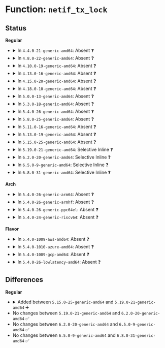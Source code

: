 # Function: <code>netif_tx_lock</code>

## Status
<b>Regular</b>
<ul>
<li>
<details>
<summary>In <code>4.4.0-21-generic-amd64</code>: Absent ❓</summary>

```json
{
  "name": "netif_tx_lock",
  "collision_type": "Unique Static",
  "inline_type": "Full",
  "funcs": [
    {
      "addr": 18446744071586451430,
      "name": "netif_tx_lock",
      "external": false,
      "loc": "include/linux/netdevice.h:3323",
      "file": "net/sched/sch_generic.c",
      "inline": "declared, inlined",
      "caller_inline": [
        "net/sched/sch_generic.c:dev_watchdog",
        "net/sched/sch_generic.c:dev_deactivate_many"
      ],
      "caller_func": []
    }
  ],
  "symbols": []
}
```
</details>
</li>
<li>
<details>
<summary>In <code>4.8.0-22-generic-amd64</code>: Absent ❓</summary>

```json
{
  "name": "netif_tx_lock",
  "collision_type": "Unique Static",
  "inline_type": "Full",
  "funcs": [
    {
      "addr": 18446744071586900729,
      "name": "netif_tx_lock",
      "external": false,
      "loc": "include/linux/netdevice.h:3559",
      "file": "net/sched/sch_generic.c",
      "inline": "declared, inlined",
      "caller_inline": [
        "net/sched/sch_generic.c:dev_deactivate_many",
        "net/sched/sch_generic.c:dev_watchdog"
      ],
      "caller_func": []
    }
  ],
  "symbols": []
}
```
</details>
</li>
<li>
<details>
<summary>In <code>4.10.0-19-generic-amd64</code>: Absent ❓</summary>

```json
{
  "name": "netif_tx_lock",
  "collision_type": "Unique Static",
  "inline_type": "Full",
  "funcs": [
    {
      "addr": 18446744071587094905,
      "name": "netif_tx_lock",
      "external": false,
      "loc": "include/linux/netdevice.h:3524",
      "file": "net/sched/sch_generic.c",
      "inline": "declared, inlined",
      "caller_inline": [
        "net/sched/sch_generic.c:dev_deactivate_many",
        "net/sched/sch_generic.c:dev_watchdog"
      ],
      "caller_func": []
    }
  ],
  "symbols": []
}
```
</details>
</li>
<li>
<details>
<summary>In <code>4.13.0-16-generic-amd64</code>: Absent ❓</summary>

```json
{
  "name": "netif_tx_lock",
  "collision_type": "Unique Static",
  "inline_type": "Full",
  "funcs": [
    {
      "addr": 18446744071587223497,
      "name": "netif_tx_lock",
      "external": false,
      "loc": "include/linux/netdevice.h:3570",
      "file": "net/sched/sch_generic.c",
      "inline": "declared, inlined",
      "caller_inline": [
        "net/sched/sch_generic.c:dev_deactivate_many",
        "net/sched/sch_generic.c:dev_watchdog"
      ],
      "caller_func": []
    }
  ],
  "symbols": []
}
```
</details>
</li>
<li>
<details>
<summary>In <code>4.15.0-20-generic-amd64</code>: Absent ❓</summary>

```json
{
  "name": "netif_tx_lock",
  "collision_type": "Unique Static",
  "inline_type": "Full",
  "funcs": [
    {
      "addr": 18446744071587738549,
      "name": "netif_tx_lock",
      "external": false,
      "loc": "include/linux/netdevice.h:3599",
      "file": "net/sched/sch_generic.c",
      "inline": "declared, inlined",
      "caller_inline": [
        "net/sched/sch_generic.c:dev_deactivate_many",
        "net/sched/sch_generic.c:dev_watchdog"
      ],
      "caller_func": []
    }
  ],
  "symbols": []
}
```
</details>
</li>
<li>
<details>
<summary>In <code>4.18.0-10-generic-amd64</code>: Absent ❓</summary>

```json
{
  "name": "netif_tx_lock",
  "collision_type": "Unique Static",
  "inline_type": "Full",
  "funcs": [
    {
      "addr": 18446744071588075621,
      "name": "netif_tx_lock",
      "external": false,
      "loc": "include/linux/netdevice.h:3705",
      "file": "net/sched/sch_generic.c",
      "inline": "declared, inlined",
      "caller_inline": [
        "net/sched/sch_generic.c:dev_deactivate_many",
        "net/sched/sch_generic.c:dev_watchdog"
      ],
      "caller_func": []
    }
  ],
  "symbols": []
}
```
</details>
</li>
<li>
<details>
<summary>In <code>5.0.0-13-generic-amd64</code>: Absent ❓</summary>

```json
{
  "name": "netif_tx_lock",
  "collision_type": "Unique Static",
  "inline_type": "Full",
  "funcs": [
    {
      "addr": 18446744071588252325,
      "name": "netif_tx_lock",
      "external": false,
      "loc": "include/linux/netdevice.h:3931",
      "file": "net/sched/sch_generic.c",
      "inline": "declared, inlined",
      "caller_inline": [
        "net/sched/sch_generic.c:dev_deactivate_many",
        "net/sched/sch_generic.c:dev_watchdog"
      ],
      "caller_func": []
    }
  ],
  "symbols": []
}
```
</details>
</li>
<li>
<details>
<summary>In <code>5.3.0-18-generic-amd64</code>: Absent ❓</summary>

```json
{
  "name": "netif_tx_lock",
  "collision_type": "Unique Static",
  "inline_type": "Full",
  "funcs": [
    {
      "addr": 18446744071588643445,
      "name": "netif_tx_lock",
      "external": false,
      "loc": "include/linux/netdevice.h:3952",
      "file": "net/sched/sch_generic.c",
      "inline": "declared, inlined",
      "caller_inline": [
        "net/sched/sch_generic.c:dev_deactivate_many",
        "net/sched/sch_generic.c:dev_watchdog"
      ],
      "caller_func": []
    }
  ],
  "symbols": []
}
```
</details>
</li>
<li>
<details>
<summary>In <code>5.4.0-26-generic-amd64</code>: Absent ❓</summary>

```json
{
  "name": "netif_tx_lock",
  "collision_type": "Unique Static",
  "inline_type": "Full",
  "funcs": [
    {
      "addr": 18446744071588865829,
      "name": "netif_tx_lock",
      "external": false,
      "loc": "include/linux/netdevice.h:3968",
      "file": "net/sched/sch_generic.c",
      "inline": "declared, inlined",
      "caller_inline": [
        "net/sched/sch_generic.c:dev_deactivate_many",
        "net/sched/sch_generic.c:dev_watchdog"
      ],
      "caller_func": []
    }
  ],
  "symbols": []
}
```
</details>
</li>
<li>
<details>
<summary>In <code>5.8.0-25-generic-amd64</code>: Absent ❓</summary>

```json
{
  "name": "netif_tx_lock",
  "collision_type": "Unique Static",
  "inline_type": "Full",
  "funcs": [
    {
      "addr": 18446744071589749977,
      "name": "netif_tx_lock",
      "external": false,
      "loc": "include/linux/netdevice.h:4147",
      "file": "net/sched/sch_generic.c",
      "inline": "declared, inlined",
      "caller_inline": [
        "net/sched/sch_generic.c:dev_deactivate_many",
        "net/sched/sch_generic.c:dev_watchdog"
      ],
      "caller_func": []
    }
  ],
  "symbols": []
}
```
</details>
</li>
<li>
<details>
<summary>In <code>5.11.0-16-generic-amd64</code>: Absent ❓</summary>

```json
{
  "name": "netif_tx_lock",
  "collision_type": "Unique Static",
  "inline_type": "Full",
  "funcs": [
    {
      "addr": 18446744071589782969,
      "name": "netif_tx_lock",
      "external": false,
      "loc": "include/linux/netdevice.h:4315",
      "file": "net/sched/sch_generic.c",
      "inline": "declared, inlined",
      "caller_inline": [
        "net/sched/sch_generic.c:dev_deactivate_many",
        "net/sched/sch_generic.c:dev_watchdog"
      ],
      "caller_func": []
    }
  ],
  "symbols": []
}
```
</details>
</li>
<li>
<details>
<summary>In <code>5.13.0-19-generic-amd64</code>: Absent ❓</summary>

```json
{
  "name": "netif_tx_lock",
  "collision_type": "Unique Static",
  "inline_type": "Full",
  "funcs": [
    {
      "addr": 18446744071589686857,
      "name": "netif_tx_lock",
      "external": false,
      "loc": "include/linux/netdevice.h:4445",
      "file": "net/sched/sch_generic.c",
      "inline": "declared, inlined",
      "caller_inline": [
        "net/sched/sch_generic.c:dev_deactivate_many",
        "net/sched/sch_generic.c:dev_watchdog"
      ],
      "caller_func": []
    }
  ],
  "symbols": []
}
```
</details>
</li>
<li>
<details>
<summary>In <code>5.15.0-25-generic-amd64</code>: Absent ❓</summary>

```json
{
  "name": "netif_tx_lock",
  "collision_type": "Static Duplication",
  "inline_type": "Full",
  "funcs": [
    {
      "addr": 18446744071588410182,
      "name": "netif_tx_lock",
      "external": false,
      "loc": "include/linux/netdevice.h:4475",
      "file": "drivers/net/xen-netfront.c",
      "inline": "declared, inlined",
      "caller_inline": [
        "drivers/net/xen-netfront.c:xennet_connect",
        "drivers/net/xen-netfront.c:netfront_resume"
      ],
      "caller_func": []
    },
    {
      "addr": 18446744071590444153,
      "name": "netif_tx_lock",
      "external": false,
      "loc": "include/linux/netdevice.h:4475",
      "file": "net/sched/sch_generic.c",
      "inline": "declared, inlined",
      "caller_inline": [
        "net/sched/sch_generic.c:dev_deactivate_many",
        "net/sched/sch_generic.c:dev_watchdog"
      ],
      "caller_func": []
    }
  ],
  "symbols": []
}
```
</details>
</li>
<li>
<details>
<summary>In <code>5.19.0-21-generic-amd64</code>: Selective Inline ❓</summary>

```c
void netif_tx_lock(struct net_device * dev)
```

```json
{
  "name": "netif_tx_lock",
  "collision_type": "Unique Global",
  "inline_type": "Selective",
  "funcs": [
    {
      "addr": 18446744071592046184,
      "name": "netif_tx_lock",
      "external": true,
      "loc": "net/sched/sch_generic.c:469",
      "file": "net/sched/sch_generic.c",
      "inline": "not declared, inlined",
      "caller_inline": [
        "net/sched/sch_generic.c:dev_deactivate_many"
      ],
      "caller_func": [
        "drivers/net/xen-netfront.c:xennet_connect",
        "drivers/net/xen-netfront.c:netfront_resume"
      ]
    }
  ],
  "symbols": [
    {
      "addr": 18446744071592035808,
      "name": "netif_tx_lock",
      "section": ".text",
      "bind": "STB_GLOBAL",
      "size": 45
    }
  ]
}
```
</details>
</li>
<li>
<details>
<summary>In <code>6.2.0-20-generic-amd64</code>: Selective Inline ❓</summary>

```c
void netif_tx_lock(struct net_device * dev)
```

```json
{
  "name": "netif_tx_lock",
  "collision_type": "Unique Global",
  "inline_type": "Selective",
  "funcs": [
    {
      "addr": 18446744071593864264,
      "name": "netif_tx_lock",
      "external": true,
      "loc": "net/sched/sch_generic.c:465",
      "file": "net/sched/sch_generic.c",
      "inline": "not declared, inlined",
      "caller_inline": [
        "net/sched/sch_generic.c:dev_deactivate_many"
      ],
      "caller_func": [
        "drivers/net/xen-netfront.c:xennet_connect",
        "drivers/net/xen-netfront.c:netfront_resume"
      ]
    }
  ],
  "symbols": [
    {
      "addr": 18446744071593852976,
      "name": "netif_tx_lock",
      "section": ".text",
      "bind": "STB_GLOBAL",
      "size": 45
    }
  ]
}
```
</details>
</li>
<li>
<details>
<summary>In <code>6.5.0-9-generic-amd64</code>: Selective Inline ❓</summary>

```c
void netif_tx_lock(struct net_device * dev)
```

```json
{
  "name": "netif_tx_lock",
  "collision_type": "Unique Global",
  "inline_type": "Selective",
  "funcs": [
    {
      "addr": 18446744071594239206,
      "name": "netif_tx_lock",
      "external": true,
      "loc": "net/sched/sch_generic.c:465",
      "file": "net/sched/sch_generic.c",
      "inline": "not declared, inlined",
      "caller_inline": [
        "net/sched/sch_generic.c:dev_deactivate_many"
      ],
      "caller_func": [
        "drivers/net/virtio_net.c:virtnet_restore",
        "drivers/net/xen-netfront.c:xennet_connect",
        "drivers/net/xen-netfront.c:netfront_resume"
      ]
    }
  ],
  "symbols": [
    {
      "addr": 18446744071594227632,
      "name": "netif_tx_lock",
      "section": ".text",
      "bind": "STB_GLOBAL",
      "size": 45
    }
  ]
}
```
</details>
</li>
<li>
<details>
<summary>In <code>6.8.0-31-generic-amd64</code>: Selective Inline ❓</summary>

```c
void netif_tx_lock(struct net_device * dev)
```

```json
{
  "name": "netif_tx_lock",
  "collision_type": "Unique Global",
  "inline_type": "Selective",
  "funcs": [
    {
      "addr": 18446744071595036509,
      "name": "netif_tx_lock",
      "external": true,
      "loc": "net/sched/sch_generic.c:465",
      "file": "net/sched/sch_generic.c",
      "inline": "not declared, inlined",
      "caller_inline": [
        "net/sched/sch_generic.c:dev_deactivate_many"
      ],
      "caller_func": [
        "drivers/net/virtio_net.c:virtnet_restore",
        "drivers/net/xen-netfront.c:xennet_connect",
        "drivers/net/xen-netfront.c:netfront_resume"
      ]
    }
  ],
  "symbols": [
    {
      "addr": 18446744071595024976,
      "name": "netif_tx_lock",
      "section": ".text",
      "bind": "STB_GLOBAL",
      "size": 45
    }
  ]
}
```
</details>
</li>
</ul>
<b>Arch</b>
<ul>
<li>
<details>
<summary>In <code>5.4.0-26-generic-arm64</code>: Absent ❓</summary>

```json
{
  "name": "netif_tx_lock",
  "collision_type": "Static Duplication",
  "inline_type": "Full",
  "funcs": [
    {
      "addr": 18446603336500004432,
      "name": "netif_tx_lock",
      "external": false,
      "loc": "include/linux/netdevice.h:3968",
      "file": "drivers/net/ethernet/broadcom/bgmac.c",
      "inline": "declared, inlined",
      "caller_inline": [
        "drivers/net/ethernet/broadcom/bgmac.c:bgmac_enet_suspend"
      ],
      "caller_func": []
    },
    {
      "addr": 18446603336500029180,
      "name": "netif_tx_lock",
      "external": false,
      "loc": "include/linux/netdevice.h:3968",
      "file": "drivers/net/ethernet/freescale/fec_main.c",
      "inline": "declared, inlined",
      "caller_inline": [
        "drivers/net/ethernet/freescale/fec_main.c:fec_resume",
        "drivers/net/ethernet/freescale/fec_main.c:fec_suspend",
        "drivers/net/ethernet/freescale/fec_main.c:fec_enet_set_pauseparam",
        "drivers/net/ethernet/freescale/fec_main.c:fec_enet_adjust_link",
        "drivers/net/ethernet/freescale/fec_main.c:fec_enet_adjust_link",
        "drivers/net/ethernet/freescale/fec_main.c:fec_enet_timeout_work"
      ],
      "caller_func": []
    },
    {
      "addr": 18446603336502452256,
      "name": "netif_tx_lock",
      "external": false,
      "loc": "include/linux/netdevice.h:3968",
      "file": "net/sched/sch_generic.c",
      "inline": "declared, inlined",
      "caller_inline": [
        "net/sched/sch_generic.c:dev_deactivate_many",
        "net/sched/sch_generic.c:dev_watchdog"
      ],
      "caller_func": []
    }
  ],
  "symbols": []
}
```
</details>
</li>
<li>
<details>
<summary>In <code>5.4.0-26-generic-armhf</code>: Absent ❓</summary>

```json
{
  "name": "netif_tx_lock",
  "collision_type": "Static Duplication",
  "inline_type": "Full",
  "funcs": [
    {
      "addr": 3232549756,
      "name": "netif_tx_lock",
      "external": false,
      "loc": "include/linux/netdevice.h:3968",
      "file": "drivers/net/ethernet/freescale/fec_main.c",
      "inline": "declared, inlined",
      "caller_inline": [
        "drivers/net/ethernet/freescale/fec_main.c:fec_resume",
        "drivers/net/ethernet/freescale/fec_main.c:fec_suspend",
        "drivers/net/ethernet/freescale/fec_main.c:fec_enet_set_pauseparam",
        "drivers/net/ethernet/freescale/fec_main.c:fec_enet_adjust_link",
        "drivers/net/ethernet/freescale/fec_main.c:fec_enet_adjust_link",
        "drivers/net/ethernet/freescale/fec_main.c:fec_enet_timeout_work"
      ],
      "caller_func": []
    },
    {
      "addr": 3235168952,
      "name": "netif_tx_lock",
      "external": false,
      "loc": "include/linux/netdevice.h:3968",
      "file": "net/sched/sch_generic.c",
      "inline": "declared, inlined",
      "caller_inline": [
        "net/sched/sch_generic.c:dev_deactivate_many",
        "net/sched/sch_generic.c:dev_watchdog"
      ],
      "caller_func": []
    }
  ],
  "symbols": []
}
```
</details>
</li>
<li>
<details>
<summary>In <code>5.4.0-26-generic-ppc64el</code>: Absent ❓</summary>

```json
{
  "name": "netif_tx_lock",
  "collision_type": "Unique Static",
  "inline_type": "Full",
  "funcs": [
    {
      "addr": 13835058055296004240,
      "name": "netif_tx_lock",
      "external": false,
      "loc": "include/linux/netdevice.h:3968",
      "file": "net/sched/sch_generic.c",
      "inline": "declared, inlined",
      "caller_inline": [
        "net/sched/sch_generic.c:dev_deactivate_many",
        "net/sched/sch_generic.c:dev_watchdog"
      ],
      "caller_func": []
    }
  ],
  "symbols": []
}
```
</details>
</li>
<li>
<details>
<summary>In <code>5.4.0-24-generic-riscv64</code>: Absent ❓</summary>

```json
{
  "name": "netif_tx_lock",
  "collision_type": "Unique Static",
  "inline_type": "Full",
  "funcs": [
    {
      "addr": 18446743936278639102,
      "name": "netif_tx_lock",
      "external": false,
      "loc": "include/linux/netdevice.h:3968",
      "file": "net/sched/sch_generic.c",
      "inline": "declared, inlined",
      "caller_inline": [
        "net/sched/sch_generic.c:dev_deactivate_many",
        "net/sched/sch_generic.c:dev_watchdog"
      ],
      "caller_func": []
    }
  ],
  "symbols": []
}
```
</details>
</li>
</ul>
<b>Flavor</b>
<ul>
<li>
<details>
<summary>In <code>5.4.0-1009-aws-amd64</code>: Absent ❓</summary>

```json
{
  "name": "netif_tx_lock",
  "collision_type": "Unique Static",
  "inline_type": "Full",
  "funcs": [
    {
      "addr": 18446744071588472213,
      "name": "netif_tx_lock",
      "external": false,
      "loc": "include/linux/netdevice.h:3968",
      "file": "net/sched/sch_generic.c",
      "inline": "declared, inlined",
      "caller_inline": [
        "net/sched/sch_generic.c:dev_deactivate_many",
        "net/sched/sch_generic.c:dev_watchdog"
      ],
      "caller_func": []
    }
  ],
  "symbols": []
}
```
</details>
</li>
<li>
<details>
<summary>In <code>5.4.0-1010-azure-amd64</code>: Absent ❓</summary>

```json
{
  "name": "netif_tx_lock",
  "collision_type": "Unique Static",
  "inline_type": "Full",
  "funcs": [
    {
      "addr": 18446744071588184213,
      "name": "netif_tx_lock",
      "external": false,
      "loc": "include/linux/netdevice.h:3968",
      "file": "net/sched/sch_generic.c",
      "inline": "declared, inlined",
      "caller_inline": [
        "net/sched/sch_generic.c:dev_deactivate_many",
        "net/sched/sch_generic.c:dev_watchdog"
      ],
      "caller_func": []
    }
  ],
  "symbols": []
}
```
</details>
</li>
<li>
<details>
<summary>In <code>5.4.0-1009-gcp-amd64</code>: Absent ❓</summary>

```json
{
  "name": "netif_tx_lock",
  "collision_type": "Unique Static",
  "inline_type": "Full",
  "funcs": [
    {
      "addr": 18446744071588804389,
      "name": "netif_tx_lock",
      "external": false,
      "loc": "include/linux/netdevice.h:3968",
      "file": "net/sched/sch_generic.c",
      "inline": "declared, inlined",
      "caller_inline": [
        "net/sched/sch_generic.c:dev_deactivate_many",
        "net/sched/sch_generic.c:dev_watchdog"
      ],
      "caller_func": []
    }
  ],
  "symbols": []
}
```
</details>
</li>
<li>
<details>
<summary>In <code>5.4.0-26-lowlatency-amd64</code>: Absent ❓</summary>

```json
{
  "name": "netif_tx_lock",
  "collision_type": "Unique Static",
  "inline_type": "Full",
  "funcs": [
    {
      "addr": 18446744071588945029,
      "name": "netif_tx_lock",
      "external": false,
      "loc": "include/linux/netdevice.h:3968",
      "file": "net/sched/sch_generic.c",
      "inline": "declared, inlined",
      "caller_inline": [
        "net/sched/sch_generic.c:dev_deactivate_many",
        "net/sched/sch_generic.c:dev_watchdog"
      ],
      "caller_func": []
    }
  ],
  "symbols": []
}
```
</details>
</li>
</ul>

## Differences
<b>Regular</b>
<ul>
<li>
<details>
<summary>Added between <code>5.15.0-25-generic-amd64</code> and <code>5.19.0-21-generic-amd64</code> ➕</summary>

```c
void netif_tx_lock(struct net_device * dev)
```
</details>
</li>
<li>
No changes between <code>5.19.0-21-generic-amd64</code> and <code>6.2.0-20-generic-amd64</code> ✅
</li>
<li>
No changes between <code>6.2.0-20-generic-amd64</code> and <code>6.5.0-9-generic-amd64</code> ✅
</li>
<li>
No changes between <code>6.5.0-9-generic-amd64</code> and <code>6.8.0-31-generic-amd64</code> ✅
</li>
</ul>
